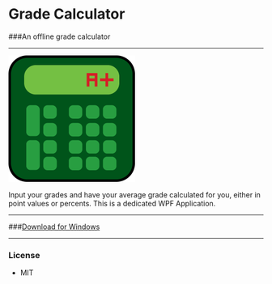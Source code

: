# Grade Calculator

###An offline grade calculator

***


<img width="250" src="https://raw.githubusercontent.com/rlingineni/GradeCalculator/master/images/logo.png">

Input your grades and have your average grade calculated for you, either in point values or percents. This is a dedicated WPF Application.

***

###<a href="https://github.com/rlingineni/GradeCalculator/raw/master/GradeCalculator/bin/Release/GradeCalculator.exe">Download for Windows</a>

***
### License

 * MIT
